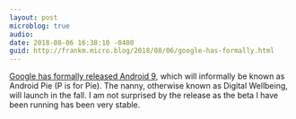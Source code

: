 ```yaml
---
layout: post
microblog: true
audio: 
date: 2018-08-06 16:38:10 -0400
guid: http://frankm.micro.blog/2018/08/06/google-has-formally.html
---
```

[Google has formally released Android 9](https://blog.google/products/android/introducing-android-9-pie/), which will informally be known as Android Pie (P is for Pie). The nanny, otherwise known as Digital Wellbeing, will launch in the fall. I am not surprised by the release as the beta I have been running has been very stable.

